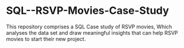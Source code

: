 # SQL--RSVP-Movies-Case-Study
This repository comprises a SQL Case study of RSVP movies, Which analyses the data set and draw meaningful insights that can help RSVP movies to start their new project.
